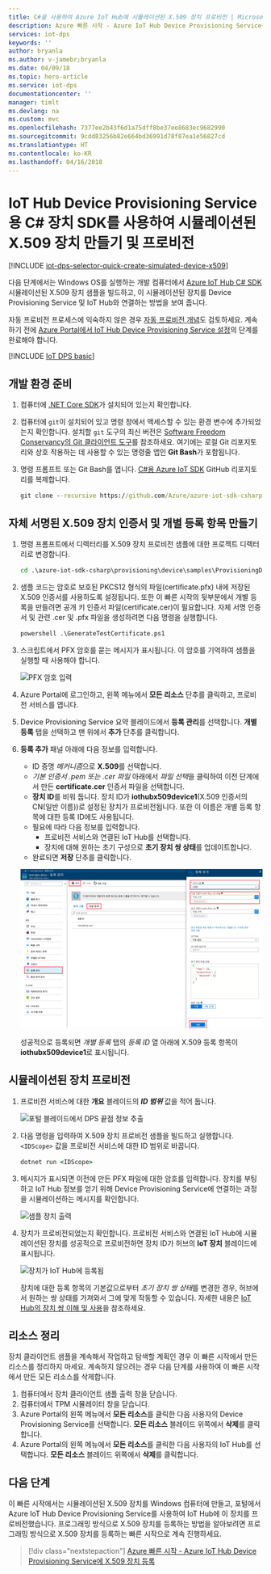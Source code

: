 ```yaml
---
title: C#을 사용하여 Azure IoT Hub에 시뮬레이션된 X.509 장치 프로비전 | Microsoft Docs
description: Azure 빠른 시작 - Azure IoT Hub Device Provisioning Service용 C# 장치 SDK를 사용하여 시뮬레이션된 X.509 장치 만들기 및 프로비전
services: iot-dps
keywords: ''
author: bryanla
ms.author: v-jamebr;bryanla
ms.date: 04/09/18
ms.topic: hero-article
ms.service: iot-dps
documentationcenter: ''
manager: timlt
ms.devlang: na
ms.custom: mvc
ms.openlocfilehash: 7377ee2b43f6d1a75dff8be37ee8683ec9682990
ms.sourcegitcommit: 9cdd83256b82e664bd36991d78f87ea1e56827cd
ms.translationtype: HT
ms.contentlocale: ko-KR
ms.lasthandoff: 04/16/2018
---
```

# <a name="create-and-provision-a-simulated-x509-device-using-c-device-sdk-for-iot-hub-device-provisioning-service"></a>IoT Hub Device Provisioning Service용 C# 장치 SDK를 사용하여 시뮬레이션된 X.509 장치 만들기 및 프로비전
[!INCLUDE [iot-dps-selector-quick-create-simulated-device-x509](../../includes/iot-dps-selector-quick-create-simulated-device-x509.md)]

다음 단계에서는 Windows OS를 실행하는 개발 컴퓨터에서 [Azure IoT Hub C# SDK](https://github.com/Azure/azure-iot-sdk-csharp) 시뮬레이션된 X.509 장치 샘플을 빌드하고, 이 시뮬레이션된 장치를 Device Provisioning Service 및 IoT Hub와 연결하는 방법을 보여 줍니다.

자동 프로비전 프로세스에 익숙하지 않은 경우 [자동 프로비전 개념](concepts-auto-provisioning.md)도 검토하세요. 계속하기 전에 [Azure Portal에서 IoT Hub Device Provisioning Service 설정](./quick-setup-auto-provision.md)의 단계를 완료해야 합니다. 

[!INCLUDE [IoT DPS basic](../../includes/iot-dps-basic.md)]

<a id="setupdevbox"></a>
## <a name="prepare-the-development-environment"></a>개발 환경 준비 

1. 컴퓨터에 [.NET Core SDK](https://www.microsoft.com/net/download/windows)가 설치되어 있는지 확인합니다. 

1. 컴퓨터에 `git`이 설치되어 있고 명령 창에서 액세스할 수 있는 환경 변수에 추가되었는지 확인합니다. 설치할 `git` 도구의 최신 버전은 [Software Freedom Conservancy의 Git 클라이언트 도구](https://git-scm.com/download/)를 참조하세요. 여기에는 로컬 Git 리포지토리와 상호 작용하는 데 사용할 수 있는 명령줄 앱인 **Git Bash**가 포함됩니다. 

4. 명령 프롬프트 또는 Git Bash를 엽니다. [C#용 Azure IoT SDK](https://github.com/Azure/azure-iot-sdk-csharp) GitHub 리포지토리를 복제합니다.
    
    ```cmd
    git clone --recursive https://github.com/Azure/azure-iot-sdk-csharp.git
    ```

## <a name="create-a-self-signed-x509-device-certificate-and-individual-enrollment-entry"></a>자체 서명된 X.509 장치 인증서 및 개별 등록 항목 만들기

1. 명령 프롬프트에서 디렉터리를 X.509 장치 프로비전 샘플에 대한 프로젝트 디렉터리로 변경합니다.

    ```cmd
    cd .\azure-iot-sdk-csharp\provisioning\device\samples\ProvisioningDeviceClientX509
    ```

2. 샘플 코드는 암호로 보호된 PKCS12 형식의 파일(certificate.pfx) 내에 저장된 X.509 인증서를 사용하도록 설정됩니다. 또한 이 빠른 시작의 뒷부분에서 개별 등록을 만들려면 공개 키 인증서 파일(certificate.cer)이 필요합니다. 자체 서명 인증서 및 관련 .cer 및 .pfx 파일을 생성하려면 다음 명령을 실행합니다.

    ```cmd
    powershell .\GenerateTestCertificate.ps1
    ```

3. 스크립트에서 PFX 암호를 묻는 메시지가 표시됩니다. 이 암호를 기억하여 샘플을 실행할 때 사용해야 합니다.

    ![ PFX 암호 입력](./media/quick-create-simulated-device-x509-csharp/generate-certificate.png)  


4. Azure Portal에 로그인하고, 왼쪽 메뉴에서 **모든 리소스** 단추를 클릭하고, 프로비전 서비스를 엽니다.

5. Device Provisioning Service 요약 블레이드에서 **등록 관리**를 선택합니다. **개별 등록** 탭을 선택하고 맨 위에서 **추가** 단추를 클릭합니다. 

6. **등록 추가** 패널 아래에 다음 정보를 입력합니다.
    - ID 증명 *메커니즘*으로 **X.509**를 선택합니다.
    - *기본 인증서 .pem 또는 .cer 파일* 아래에서 *파일 선택*을 클릭하여 이전 단계에서 만든 **certificate.cer** 인증서 파일을 선택합니다.
    - **장치 ID**를 비워 둡니다. 장치 ID가 **iothubx509device1**(X.509 인증서의 CN(일반 이름))로 설정된 장치가 프로비전됩니다. 또한 이 이름은 개별 등록 항목에 대한 등록 ID에도 사용됩니다. 
    - 필요에 따라 다음 정보를 입력합니다.
        - 프로비전 서비스와 연결된 IoT Hub를 선택합니다.
        - 장치에 대해 원하는 초기 구성으로 **초기 장치 쌍 상태**를 업데이트합니다.
    - 완료되면 **저장** 단추를 클릭합니다. 

    [![포털에 X.509 증명에 대한 개별 등록 추가](./media/quick-create-simulated-device-x509-csharp/individual-enrollment.png)](./media/quick-create-simulated-device-x509-csharp/individual-enrollment.png#lightbox)
    
   성공적으로 등록되면 *개별 등록* 탭의 *등록 ID* 열 아래에 X.509 등록 항목이 **iothubx509device1**로 표시됩니다. 

## <a name="provision-the-simulated-device"></a>시뮬레이션된 장치 프로비전

1. 프로비전 서비스에 대한 **개요** 블레이드의 **_ID 범위_** 값을 적어 둡니다.

    ![포털 블레이드에서 DPS 끝점 정보 추출](./media/quick-create-simulated-device-x509-csharp/copy-scope.png) 


2. 다음 명령을 입력하여 X.509 장치 프로비전 샘플을 빌드하고 실행합니다. `<IDScope>` 값을 프로비전 서비스에 대한 ID 범위로 바꿉니다. 

    ```cmd
    dotnet run <IDScope>
    ```

3. 메시지가 표시되면 이전에 만든 PFX 파일에 대한 암호를 입력합니다. 장치를 부팅하고 IoT Hub 정보를 얻기 위해 Device Provisioning Service에 연결하는 과정을 시뮬레이션하는 메시지를 확인합니다. 

    ![샘플 장치 출력](./media/quick-create-simulated-device-x509-csharp/sample-output.png) 

4. 장치가 프로비전되었는지 확인합니다. 프로비전 서비스와 연결된 IoT Hub에 시뮬레이션된 장치를 성공적으로 프로비전하면 장치 ID가 허브의 **IoT 장치** 블레이드에 표시됩니다. 

    ![장치가 IoT Hub에 등록됨](./media/quick-create-simulated-device-x509-csharp/hub-registration.png) 

    장치에 대한 등록 항목의 기본값으로부터 *초기 장치 쌍 상태*를 변경한 경우, 허브에서 원하는 쌍 상태를 가져와서 그에 맞게 작동할 수 있습니다. 자세한 내용은 [IoT Hub의 장치 쌍 이해 및 사용](../iot-hub/iot-hub-devguide-device-twins.md)을 참조하세요.


## <a name="clean-up-resources"></a>리소스 정리

장치 클라이언트 샘플을 계속해서 작업하고 탐색할 계획인 경우 이 빠른 시작에서 만든 리소스를 정리하지 마세요. 계속하지 않으려는 경우 다음 단계를 사용하여 이 빠른 시작에서 만든 모든 리소스를 삭제합니다.

1. 컴퓨터에서 장치 클라이언트 샘플 출력 창을 닫습니다.
1. 컴퓨터에서 TPM 시뮬레이터 창을 닫습니다.
1. Azure Portal의 왼쪽 메뉴에서 **모든 리소스**를 클릭한 다음 사용자의 Device Provisioning Service를 선택합니다. **모든 리소스** 블레이드 위쪽에서 **삭제**를 클릭합니다.  
1. Azure Portal의 왼쪽 메뉴에서 **모든 리소스**를 클릭한 다음 사용자의 IoT Hub를 선택합니다. **모든 리소스** 블레이드 위쪽에서 **삭제**를 클릭합니다.  

## <a name="next-steps"></a>다음 단계

이 빠른 시작에서는 시뮬레이션된 X.509 장치를 Windows 컴퓨터에 만들고, 포털에서 Azure IoT Hub Device Provisioning Service를 사용하여 IoT Hub에 이 장치를 프로비전했습니다. 프로그래밍 방식으로 X.509 장치를 등록하는 방법을 알아보려면 프로그래밍 방식으로 X.509 장치를 등록하는 빠른 시작으로 계속 진행하세요. 

> [!div class="nextstepaction"]
> [Azure 빠른 시작 - Azure IoT Hub Device Provisioning Service에 X.509 장치 등록](quick-enroll-device-x509-node.md)
